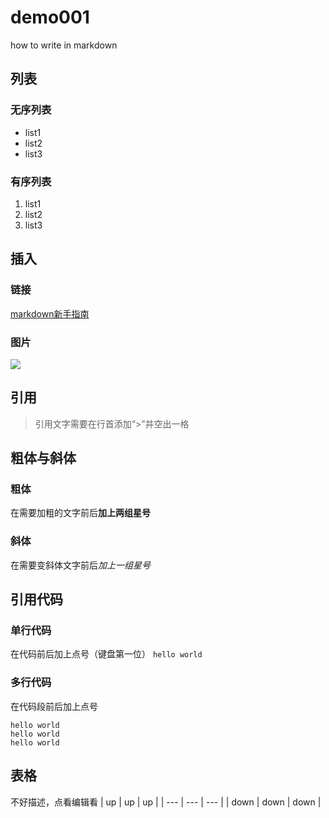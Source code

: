 # demo001
how to write in markdown



## 列表
### 无序列表
- list1
- list2
- list3
### 有序列表
1. list1
2. list2
3. list3



## 插入
### 链接
[markdown新手指南](https://www.jianshu.com/p/q81RER)
### 图片
![](https://upload-images.jianshu.io/upload_images/259-90ac0f366310f464.jpg)



## 引用
> 引用文字需要在行首添加“>”并空出一格



## 粗体与斜体
### 粗体
在需要加粗的文字前后**加上两组星号**
### 斜体
在需要变斜体文字前后*加上一组星号*



## 引用代码
### 单行代码
在代码前后加上点号（键盘第一位）
`hello world`
### 多行代码
在代码段前后加上点号
```
hello world
hello world
hello world
```



## 表格
不好描述，点看编辑看
| up | up | up |
| --- | --- | --- |
| down | down | down |
